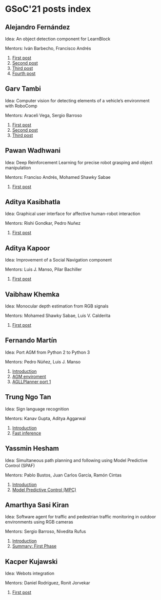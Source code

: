 # GSoC'21 posts index


## Alejandro Fernández

Idea: An object detection component for LearnBlock  

Mentors: Iván Barbecho, Francisco Andrés

1. [First post](/web/gsoc/2021/posts/alejandro_fernandez/post01)
2. [Second post](/web/gsoc/2021/posts/alejandro_fernandez/post02)
3. [Third post](/web/gsoc/2021/posts/alejandro_fernandez/post03)
4. [Fourth post](/web/gsoc/2021/posts/alejandro_fernandez/post04)

## Garv Tambi

Idea: Computer vision for detecting elements of a vehicle’s environment with RoboComp  

Mentors: Araceli Vega, Sergio Barroso

1. [First post](/web/gsoc/2021/posts/garv_tambi/Introduction)
2. [Second post](/web/gsoc/2021/posts/garv_tambi/post02)
3. [Third post](/web/gsoc/2021/posts/garv_tambi/post03)


## Pawan Wadhwani

Idea: Deep Reinforcement Learning for precise robot grasping and object manipulation  

Mentors: Franciso Andrés, Mohamed Shawky Sabae

1. [First post](/web/gsoc/2021/posts/pawan_wadhwani/post01)

## Aditya Kasibhatla

Idea: Graphical user interface for affective human-robot interaction  

Mentors: Rishi Gondkar, Pedro Nuñez

1. [First post](/web/gsoc/2021/posts/aditya_kasibhatla/post01)

## Aditya Kapoor

Idea: Improvement of a Social Navigation component  

Mentors: Luis J. Manso, Pilar Bachiller

1. [First post](/web/gsoc/2021/posts/aditya_kapoor/post01)

## Vaibhaw Khemka

Idea: Monocular depth estimation from RGB signals  

Mentors: Mohamed Shawky Sabae, Luis V. Calderita

1. [First post](/web/gsoc/2021/posts/vaibhaw_khemka/post01)

## Fernando Martín

Idea: Port AGM from Python 2 to Python 3  

Mentors: Pedro Núñez, Luis J. Manso

1. [Introduction](/web/gsoc/2021/posts/fernando_martin/Introduction)
2. [AGM enviroment](/web/gsoc/2021/posts/fernando_martin/AGM_enviroment)
3. [AGLLPlanner port 1](/web/gsoc/2021/posts/fernando_martin/AGGLPlanner_porting(1))

## Trung Ngo Tan

Idea: Sign language recognition  

Mentors: Kanav Gupta, Aditya Aggarwal

1. [Introduction](/web/gsoc/2021/posts/trung_ngo_tan/post01)
2. [Fast inference](/web/gsoc/2021/posts/trung_ngo_tan/post02)
## Yassmin Hesham

Idea: Simultaneous path planning and following using Model Predictive Control (SPAF)  

Mentors: Pablo Bustos, Juan Carlos García, Ramón Cintas

1. [Introduction](/web/gsoc/2021/posts/yassmin_hesham/post01)
2. [Model Predictive Control (MPC)](/web/gsoc/2021/posts/yassmin_hesham/post02)

## Amarthya Sasi Kiran

Idea: Software agent for traffic and pedestrian traffic monitoring in outdoor environments using RGB cameras  

Mentors: Sergio Barroso, Nivedita Rufus

1. [Introduction](/web/gsoc/2021/posts/amarthya_sasi_kiran/post01)
2. [Summary: First Phase](/web/gsoc/2021/posts/amarthya_sasi_kiran/post02:Summary_First_Phase)

## Kacper Kujawski

Idea: Webots integration  

Mentors: Daniel Rodríguez, Ronit Jorvekar

1. [First post](/web/gsoc/2021/posts/kacper_kujawski/post01)





